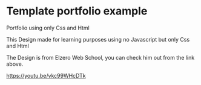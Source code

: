 # Template portfolio example
Portfolio using only Css and Html 

This Design made for learning purposes using no Javascript but only Css and Html

The Design is from Elzero Web School, you can check him out from the link above.

https://youtu.be/vkc99WHcDTk
